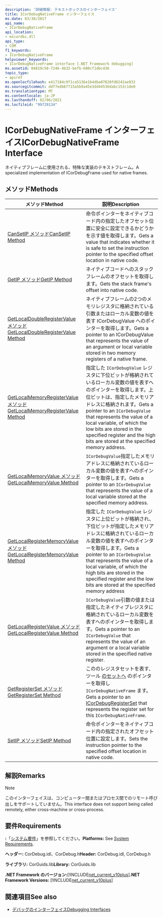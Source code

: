 ```yaml
---
description: '詳細情報: テキストボックスのインターフェイス'
title: ICorDebugNativeFrame インターフェイス
ms.date: 03/30/2017
api_name:
- ICorDebugNativeFrame
api_location:
- mscordbi.dll
api_type:
- COM
f1_keywords:
- ICorDebugNativeFrame
helpviewer_keywords:
- ICorDebugNativeFrame interface [.NET Framework debugging]
ms.assetid: 04819c58-7246-4b32-befb-680cf1dbc436
topic_type:
- apiref
ms.openlocfilehash: e417184c9f1ca5136e1b4dba07820fd8242ae932
ms.sourcegitcommit: ddf7edb67715a5b9a45e3dd44536dabc153c1de0
ms.translationtype: MT
ms.contentlocale: ja-JP
ms.lasthandoff: 02/06/2021
ms.locfileid: "99729134"
---
```

# <a name="icordebugnativeframe-interface"></a><span data-ttu-id="60a2d-103">ICorDebugNativeFrame インターフェイス</span><span class="sxs-lookup"><span data-stu-id="60a2d-103">ICorDebugNativeFrame Interface</span></span>

<span data-ttu-id="60a2d-104">ネイティブフレームに使用される、特殊な実装のテキストフレーム。</span><span class="sxs-lookup"><span data-stu-id="60a2d-104">A specialized implementation of ICorDebugFrame used for native frames.</span></span>  
  
## <a name="methods"></a><span data-ttu-id="60a2d-105">メソッド</span><span class="sxs-lookup"><span data-stu-id="60a2d-105">Methods</span></span>  
  
|<span data-ttu-id="60a2d-106">メソッド</span><span class="sxs-lookup"><span data-stu-id="60a2d-106">Method</span></span>|<span data-ttu-id="60a2d-107">説明</span><span class="sxs-lookup"><span data-stu-id="60a2d-107">Description</span></span>|  
|------------|-----------------|  
|[<span data-ttu-id="60a2d-108">CanSetIP メソッド</span><span class="sxs-lookup"><span data-stu-id="60a2d-108">CanSetIP Method</span></span>](icordebugnativeframe-cansetip-method.md)|<span data-ttu-id="60a2d-109">命令ポインターをネイティブコード内の指定したオフセット位置に安全に設定できるかどうかを示す値を取得します。</span><span class="sxs-lookup"><span data-stu-id="60a2d-109">Gets a value that indicates whether it is safe to set the instruction pointer to the specified offset location in native code.</span></span>|  
|[<span data-ttu-id="60a2d-110">GetIP メソッド</span><span class="sxs-lookup"><span data-stu-id="60a2d-110">GetIP Method</span></span>](icordebugnativeframe-getip-method.md)|<span data-ttu-id="60a2d-111">ネイティブコードへのスタックフレームのオフセットを取得します。</span><span class="sxs-lookup"><span data-stu-id="60a2d-111">Gets the stack frame's offset into native code.</span></span>|  
|[<span data-ttu-id="60a2d-112">GetLocalDoubleRegisterValue メソッド</span><span class="sxs-lookup"><span data-stu-id="60a2d-112">GetLocalDoubleRegisterValue Method</span></span>](icordebugnativeframe-getlocaldoubleregistervalue-method.md)|<span data-ttu-id="60a2d-113">ネイティブフレームの2つのメモリレジスタに格納されている引数またはローカル変数の値を表す ICorDebugValue へのポインターを取得します。</span><span class="sxs-lookup"><span data-stu-id="60a2d-113">Gets a pointer to an ICorDebugValue that represents the value of an argument or local variable stored in two memory registers of a native frame.</span></span>|  
|[<span data-ttu-id="60a2d-114">GetLocalMemoryRegisterValue メソッド</span><span class="sxs-lookup"><span data-stu-id="60a2d-114">GetLocalMemoryRegisterValue Method</span></span>](icordebugnativeframe-getlocalmemoryregistervalue-method.md)|<span data-ttu-id="60a2d-115">指定した `ICorDebugValue` レジスタに下位ビットが格納されているローカル変数の値を表すへのポインターを取得します。上位ビットは、指定したメモリアドレスに格納されます。</span><span class="sxs-lookup"><span data-stu-id="60a2d-115">Gets a pointer to an `ICorDebugValue` that represents the value of a local variable, of which the low bits are stored in the specified register and the high bits are stored at the specified memory address.</span></span>|  
|[<span data-ttu-id="60a2d-116">GetLocalMemoryValue メソッド</span><span class="sxs-lookup"><span data-stu-id="60a2d-116">GetLocalMemoryValue Method</span></span>](icordebugnativeframe-getlocalmemoryvalue-method.md)|<span data-ttu-id="60a2d-117">`ICorDebugValue`指定したメモリアドレスに格納されているローカル変数の値を表すへのポインターを取得します。</span><span class="sxs-lookup"><span data-stu-id="60a2d-117">Gets a pointer to an `ICorDebugValue` that represents the value of a local variable stored at the specified memory address.</span></span>|  
|[<span data-ttu-id="60a2d-118">GetLocalRegisterMemoryValue メソッド</span><span class="sxs-lookup"><span data-stu-id="60a2d-118">GetLocalRegisterMemoryValue Method</span></span>](icordebugnativeframe-getlocalregistermemoryvalue-method.md)|<span data-ttu-id="60a2d-119">指定した `ICorDebugValue` レジスタに上位ビットが格納され、下位ビットが指定したメモリアドレスに格納されているローカル変数の値を表すへのポインターを取得します。</span><span class="sxs-lookup"><span data-stu-id="60a2d-119">Gets a pointer to an `ICorDebugValue` that represents the value of a local variable, of which the high bits are stored in the specified register and the low bits are stored at the specified memory address</span></span>|  
|[<span data-ttu-id="60a2d-120">GetLocalRegisterValue メソッド</span><span class="sxs-lookup"><span data-stu-id="60a2d-120">GetLocalRegisterValue Method</span></span>](icordebugnativeframe-getlocalregistervalue-method.md)|<span data-ttu-id="60a2d-121">`ICorDebugValue`引数の値または指定したネイティブレジスタに格納されているローカル変数を表すへのポインターを取得します。</span><span class="sxs-lookup"><span data-stu-id="60a2d-121">Gets a pointer to an `ICorDebugValue` that represents the value of an argument or a local variable stored in the specified native register.</span></span>|  
|[<span data-ttu-id="60a2d-122">GetRegisterSet メソッド</span><span class="sxs-lookup"><span data-stu-id="60a2d-122">GetRegisterSet Method</span></span>](icordebugnativeframe-getregisterset-method.md)|<span data-ttu-id="60a2d-123">こののレジスタセットを表す、ツール [のセットへ](icordebugregisterset-interface.md) のポインターを取得し `ICorDebugNativeFrame` ます。</span><span class="sxs-lookup"><span data-stu-id="60a2d-123">Gets a pointer to an [ICorDebugRegisterSet](icordebugregisterset-interface.md) that represents the register set for this `ICorDebugNativeFrame`.</span></span>|  
|[<span data-ttu-id="60a2d-124">SetIP メソッド</span><span class="sxs-lookup"><span data-stu-id="60a2d-124">SetIP Method</span></span>](icordebugnativeframe-setip-method.md)|<span data-ttu-id="60a2d-125">命令ポインターをネイティブコード内の指定されたオフセット位置に設定します。</span><span class="sxs-lookup"><span data-stu-id="60a2d-125">Sets the instruction pointer to the specified offset location in native code.</span></span>|  
  
## <a name="remarks"></a><span data-ttu-id="60a2d-126">解説</span><span class="sxs-lookup"><span data-stu-id="60a2d-126">Remarks</span></span>  
  
> [!NOTE]
> <span data-ttu-id="60a2d-127">このインターフェイスは、コンピューター間またはプロセス間でのリモート呼び出しをサポートしていません。</span><span class="sxs-lookup"><span data-stu-id="60a2d-127">This interface does not support being called remotely, either cross-machine or cross-process.</span></span>  
  
## <a name="requirements"></a><span data-ttu-id="60a2d-128">要件</span><span class="sxs-lookup"><span data-stu-id="60a2d-128">Requirements</span></span>  

 <span data-ttu-id="60a2d-129">**:**「[システム要件](../../get-started/system-requirements.md)」を参照してください。</span><span class="sxs-lookup"><span data-stu-id="60a2d-129">**Platforms:** See [System Requirements](../../get-started/system-requirements.md).</span></span>  
  
 <span data-ttu-id="60a2d-130">**ヘッダー:** CorDebug.idl、CorDebug.h</span><span class="sxs-lookup"><span data-stu-id="60a2d-130">**Header:** CorDebug.idl, CorDebug.h</span></span>  
  
 <span data-ttu-id="60a2d-131">**ライブラリ:** CorGuids.lib</span><span class="sxs-lookup"><span data-stu-id="60a2d-131">**Library:** CorGuids.lib</span></span>  
  
 <span data-ttu-id="60a2d-132">**.NET Framework のバージョン:**[!INCLUDE[net_current_v10plus](../../../../includes/net-current-v10plus-md.md)]</span><span class="sxs-lookup"><span data-stu-id="60a2d-132">**.NET Framework Versions:** [!INCLUDE[net_current_v10plus](../../../../includes/net-current-v10plus-md.md)]</span></span>  
  
## <a name="see-also"></a><span data-ttu-id="60a2d-133">関連項目</span><span class="sxs-lookup"><span data-stu-id="60a2d-133">See also</span></span>

- [<span data-ttu-id="60a2d-134">デバッグのインターフェイス</span><span class="sxs-lookup"><span data-stu-id="60a2d-134">Debugging Interfaces</span></span>](debugging-interfaces.md)
